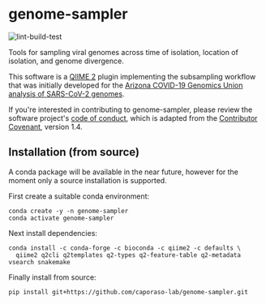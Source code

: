 # genome-sampler

![lint-build-test](https://github.com/caporaso-lab/genome-sampler/workflows/lint-build-test/badge.svg)

Tools for sampling viral genomes across time of isolation, location of isolation, and genome divergence.

This software is a [QIIME 2](https://qiime2.org) plugin implementing the subsampling workflow that was initially developed for the [Arizona COVID-19 Genomics Union analysis of SARS-CoV-2 genomes](https://www.medrxiv.org/content/10.1101/2020.05.08.20095935v1).

If you're interested in contributing to genome-sampler, please review the software project's [code of conduct](https://github.com/caporaso-lab/code-of-conduct/blob/master/code-of-conduct.md), which is adapted from the [Contributor Covenant](https://www.contributor-covenant.org), version 1.4.


## Installation (from source)
A conda package will be available in the near future, however for the moment only a source installation is supported.

First create a suitable conda environment:
```
conda create -y -n genome-sampler
conda activate genome-sampler
```

Next install dependencies:
```
conda install -c conda-forge -c bioconda -c qiime2 -c defaults \
  qiime2 q2cli q2templates q2-types q2-feature-table q2-metadata vsearch snakemake
```

Finally install from source:
```
pip install git+https://github.com/caporaso-lab/genome-sampler.git
```
